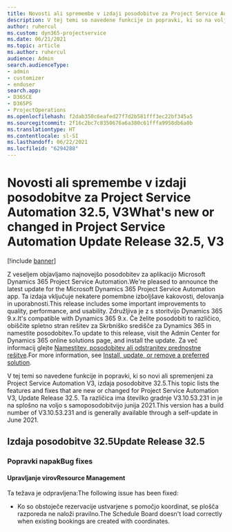 ```yaml
---
title: Novosti ali spremembe v izdaji posodobitve za Project Service Automation 32.5, V3
description: V tej temi so navedene funkcije in popravki, ki so na voljo za Project Service Automation V3, izdaja posodobitve 32.5.
author: ruhercul
ms.custom: dyn365-projectservice
ms.date: 06/21/2021
ms.topic: article
ms.author: ruhercul
audience: Admin
search.audienceType:
- admin
- customizer
- enduser
search.app:
- D365CE
- D365PS
- ProjectOperations
ms.openlocfilehash: f2dab350c6eafed27f7d2b581fff3ec22bf345a5
ms.sourcegitcommit: 2f16c2bc7c8350676a6a380c61fffa9958db6a0b
ms.translationtype: HT
ms.contentlocale: sl-SI
ms.lasthandoff: 06/22/2021
ms.locfileid: "6294288"
---
```

# <a name="whats-new-or-changed-in-project-service-automation-update-release-325-v3"></a><span data-ttu-id="36b61-103">Novosti ali spremembe v izdaji posodobitve za Project Service Automation 32.5, V3</span><span class="sxs-lookup"><span data-stu-id="36b61-103">What's new or changed in Project Service Automation Update Release 32.5, V3</span></span>

[!include [banner](../includes/psa-now-project-operations.md)]

<span data-ttu-id="36b61-104">Z veseljem objavljamo najnovejšo posodobitev za aplikacijo Microsoft Dynamics 365 Project Service Automation.</span><span class="sxs-lookup"><span data-stu-id="36b61-104">We're pleased to announce the latest update for the Microsoft Dynamics 365 Project Service Automation app.</span></span> <span data-ttu-id="36b61-105">Ta izdaja vključuje nekatere pomembne izboljšave kakovosti, delovanja in uporabnosti.</span><span class="sxs-lookup"><span data-stu-id="36b61-105">This release includes some important improvements to quality, performance, and usability.</span></span> <span data-ttu-id="36b61-106">Združljiva je z s storitvijo Dynamics 365 9.x.</span><span class="sxs-lookup"><span data-stu-id="36b61-106">It's compatible with Dynamics 365 9.x.</span></span> <span data-ttu-id="36b61-107">Če želite posodobiti to različico, obiščite spletno stran rešitev za Skrbniško središče za Dynamics 365 in namestite posodobitev.</span><span class="sxs-lookup"><span data-stu-id="36b61-107">To update to this release, visit the Admin Center for Dynamics 365 online solutions page, and install the update.</span></span> <span data-ttu-id="36b61-108">Za več informacij glejte [Namestitev, posodobitev ali odstranitev prednostne rešitve](/power-platform/admin/install-remove-preferred-solution).</span><span class="sxs-lookup"><span data-stu-id="36b61-108">For more information, see [Install, update, or remove a preferred solution](/power-platform/admin/install-remove-preferred-solution).</span></span>

<span data-ttu-id="36b61-109">V tej temi so navedene funkcije in popravki, ki so novi ali spremenjeni za Project Service Automation V3, izdaja posodobitve 32.5.</span><span class="sxs-lookup"><span data-stu-id="36b61-109">This topic lists the features and fixes that are new or changed for Project Service Automation V3, Update Release 32.5.</span></span> <span data-ttu-id="36b61-110">Ta različica ima številko gradnje V3.10.53.231 in je na splošno na voljo s samoposodobitvijo junija 2021.</span><span class="sxs-lookup"><span data-stu-id="36b61-110">This version has a build number of V3.10.53.231 and is generally available through a self-update in June 2021.</span></span>

## <a name="update-release-325"></a><span data-ttu-id="36b61-111">Izdaja posodobitve 32.5</span><span class="sxs-lookup"><span data-stu-id="36b61-111">Update Release 32.5</span></span>

### <a name="bug-fixes"></a><span data-ttu-id="36b61-112">Popravki napak</span><span class="sxs-lookup"><span data-stu-id="36b61-112">Bug fixes</span></span>

#### <a name="resource-management"></a><span data-ttu-id="36b61-113">Upravljanje virov</span><span class="sxs-lookup"><span data-stu-id="36b61-113">Resource Management</span></span>

<span data-ttu-id="36b61-114">Ta težava je odpravljena:</span><span class="sxs-lookup"><span data-stu-id="36b61-114">The following issue has been fixed:</span></span>

- <span data-ttu-id="36b61-115">Ko so obstoječe rezervacije ustvarjene s pomočjo koordinat, se plošča razporeda ne naloži pravilno.</span><span class="sxs-lookup"><span data-stu-id="36b61-115">The Schedule Board doesn't load correctly when existing bookings are created with coordinates.</span></span>

